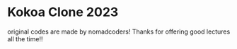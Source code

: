 # Kokoa Clone 2023

original codes are made by nomadcoders!
Thanks for offering good lectures all the time!!